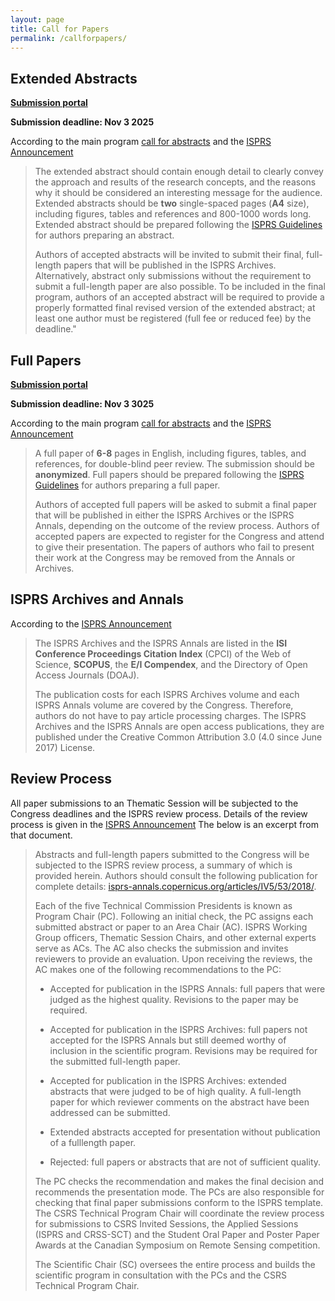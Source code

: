```yaml
---
layout: page
title: Call for Papers
permalink: /callforpapers/
---
```


## Extended Abstracts

**[Submission portal](https://www.isprs2026toronto.com/submission-guidelines)**

**Submission deadline: Nov 3 2025**

According to the main program [call for abstracts](https://www.isprs2026toronto.com/submission-guidelines) and the 
[ISPRS Announcement](https://www.icsevents.com/wp-content/uploads/2025/04/ISPRS2026_2ndAnnouncement-Final.pdf)
> The extended abstract should contain enough detail to clearly convey the approach and results of the research concepts, and the reasons why it
> should be considered an interesting message for the audience.
> Extended abstracts should be **two** single-spaced pages (**A4** size), including
> figures, tables and references and 800-1000 words long.
> Extended abstract should be prepared following the [ISPRS Guidelines](https://www.isprs.org/documents/orangebook/app5.aspx) for authors preparing an abstract.
> 
> Authors of accepted abstracts will be invited to submit their final, full-length papers that will be published in the ISPRS Archives. 
> Alternatively, abstract only submissions without the requirement to submit a full-length paper are also possible. 
> To be included in the final program, authors of an accepted abstract will be required to provide a properly formatted
> final revised version of the extended abstract; at least one author must be registered (full fee or reduced fee) by the deadline."


## Full Papers

**[Submission portal](https://www.isprs2026toronto.com/submission-guidelines)**

**Submission deadline: Nov 3 3025**

According to the main program [call for abstracts](https://www.isprs2026toronto.com/submission-guidelines) and the 
[ISPRS Announcement](https://www.icsevents.com/wp-content/uploads/2025/04/ISPRS2026_2ndAnnouncement-Final.pdf)
> A full paper of **6-8** pages in English, including figures, tables, and references, for double-blind peer review. 
> The submission should be **anonymized**. 
> Full papers should be prepared following the [ISPRS Guidelines](https://www.isprs.org/documents/orangebook/app5.aspx) for authors preparing a full paper.
> 
> Authors of accepted full papers will be asked to submit a final paper that will be published in either the ISPRS Archives or the
> ISPRS Annals, depending on the outcome of the review process.
> Authors of accepted papers are expected to register for the Congress and attend to give
> their presentation. The papers of authors who fail to present their work at the Congress may
> be removed from the Annals or Archives.

## ISPRS Archives and Annals

According to the [ISPRS Announcement](https://www.icsevents.com/wp-content/uploads/2025/04/ISPRS2026_2ndAnnouncement-Final.pdf)
> The ISPRS Archives and the ISPRS Annals are listed in the **ISI Conference Proceedings Citation Index** (CPCI) of the Web of Science,
> **SCOPUS**, the **E/I Compendex**, and the Directory of Open Access Journals (DOAJ).
>
> The publication costs for each ISPRS Archives volume and each ISPRS Annals volume are covered by the Congress.
> Therefore, authors do not have to pay article processing charges.
> The ISPRS Archives and the ISPRS Annals are open access publications, 
> they are published under the Creative Common Attribution 3.0 (4.0 since June 2017) License. 

## Review Process

All paper submissions to an Thematic Session will be subjected to the Congress deadlines and the ISPRS review process.
Details of the review process is given in the [ISPRS Announcement](https://www.icsevents.com/wp-content/uploads/2025/04/ISPRS2026_2ndAnnouncement-Final.pdf)
The below is an excerpt from that document.

> Abstracts and full-length papers submitted to the Congress will be subjected to the
> ISPRS review process, a summary of which is provided herein. Authors should consult the
> following publication for complete details: [isprs-annals.copernicus.org/articles/IV5/53/2018/](https://isprs-annals.copernicus.org/articles/IV-5/53/2018/).
> 
> Each of the five Technical Commission Presidents is known as Program Chair (PC). Following an initial check, the PC assigns
> each submitted abstract or paper to an Area Chair (AC). ISPRS Working Group officers, Thematic Session Chairs, and other external
> experts serve as ACs. The AC also checks the submission and invites reviewers to provide an evaluation. Upon receiving the reviews, the AC
> makes one of the following recommendations to the PC:
> 
> - Accepted for publication in the ISPRS Annals: full papers that were judged as the
> highest quality. Revisions to the paper may be required.
>
> - Accepted for publication in the ISPRS Archives: full papers not accepted for
> the ISPRS Annals but still deemed worthy of inclusion in the scientific program.
> Revisions may be required for the submitted full-length paper.
> 
> - Accepted for publication in the ISPRS Archives: extended abstracts that were
> judged to be of high quality. A full-length paper for which reviewer comments on
> the abstract have been addressed can be submitted.
> 
> - Extended abstracts accepted for presentation without publication of a fulllength paper.
> 
> - Rejected: full papers or abstracts that are not of sufficient quality.
> 
> The PC checks the recommendation and makes the final decision and recommends the presentation mode. The PCs are also
> responsible for checking that final paper submissions conform to the ISPRS template.
> The CSRS Technical Program Chair will coordinate the review process for submissions
> to CSRS Invited Sessions, the Applied Sessions (ISPRS and CRSS-SCT) and the Student
> Oral Paper and Poster Paper Awards at the Canadian Symposium on Remote Sensing competition.
> 
> The Scientific Chair (SC) oversees the entire process and builds the scientific program
> in consultation with the PCs and the CSRS Technical Program Chair.
> 

